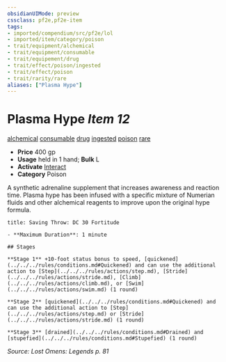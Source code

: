 ```yaml
---
obsidianUIMode: preview
cssclass: pf2e,pf2e-item
tags:
- imported/compendium/src/pf2e/lol
- imported/item/category/poison
- trait/equipment/alchemical
- trait/equipment/consumable
- trait/equipement/drug
- trait/effect/poison/ingested
- trait/effect/poison
- trait/rarity/rare
aliases: ["Plasma Hype"]
---
```

# Plasma Hype *Item 12*  
[alchemical](alchemical.md)  [consumable](consumable.md)  [drug](drug-gmg.md)  [ingested](ingested.md)  [poison](rules/traits/poison.md)  [rare](rare.md)  

- **Price** 400 gp
- **Usage** held in 1 hand; **Bulk** L
- **Activate** [Interact](interact.md)
- **Category** Poison

A synthetic adrenaline supplement that increases awareness and reaction time. Plasma hype has been infused with a specific mixture of Numerian fluids and other alchemical reagents to improve upon the original hype formula.

```ad-inline-affliction
title: Saving Throw: DC 30 Fortitude

- **Maximum Duration**: 1 minute

## Stages

**Stage 1** +10-foot status bonus to speed, [quickened](../../../rules/conditions.md#Quickened) and can use the additional action to [Step](../../../rules/actions/step.md), [Stride](../../../rules/actions/stride.md), [Climb](../../../rules/actions/climb.md), or [Swim](../../../rules/actions/swim.md) (1 round)

**Stage 2** [quickened](../../../rules/conditions.md#Quickened) and can use the additional action to [Step](../../../rules/actions/step.md) or [Stride](../../../rules/actions/stride.md) (1 round)

**Stage 3** [drained](../../../rules/conditions.md#Drained) and [stupefied](../../../rules/conditions.md#Stupefied) (1 round)
```

*Source: Lost Omens: Legends p. 81*
